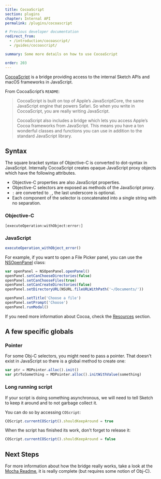 ```yaml
---
title: CocoaScript
section: plugins
chapter: Internal API
permalink: /plugins/cocoascript

# Previous developer documentation
redirect_from:
  - /introduction/cocoascript/
  - /guides/cocoascript/

summary: Some more details on how to use CocoaScript

order: 203
---
```


[CocoaScript](https://github.com/ccgus/CocoaScript) is a bridge providing access to the internal Sketch APIs and macOS frameworks in JavaScript.

From CocoaScript’s `README`:

> CocoaScript is built on top of Apple’s JavaScriptCore, the same JavaScript engine that powers Safari. So when you write in CocoaScript, you are really writing JavaScript.
>
> CocoaScript also includes a bridge which lets you access Apple’s Cocoa frameworks from JavaScript. This means you have a ton wonderful classes and functions you can use in addition to the standard JavaScript library.

## Syntax

The square bracket syntax of Objective-C is converted to dot-syntax in JavaScript. Internally CocoaScript creates opaque JavaScript proxy objects which have the following attributes.

- Objective-C properties are also JavaScript properties.
- Objective-C selectors are exposed as methods of the JavaScript proxy.
- `:` are converted to `_`, the last underscore is optional.
- Each component of the selector is concatenated into a single string with no separation.

### Objective-C

```obj-c
[executeOperation:withObject:error:]
```

### JavaScript

```js
executeOperation_withObject_error()
```

For example, if you want to open a File Picker panel, you can use the [NSOpenPanel](https://developer.apple.com/documentation/appkit/nsopenpanel?language=objc) class:

```js
var openPanel = NSOpenPanel.openPanel()
openPanel.setCanChooseDirectories(false)
openPanel.setCanChooseFiles(true)
openPanel.setCanCreateDirectories(false)
openPanel.setDirectoryURL(NSURL.fileURLWithPath('~/Documents/'))

openPanel.setTitle('Choose a file')
openPanel.setPrompt('Choose')
openPanel.runModal()
```

If you need more information about Cocoa, check the [Resources](/resources/) section.

## A few specific globals

### Pointer

For some Obj-C selectors, you might need to pass a pointer. That doesn't exist in JavaScript so there is a global method to create one:

```js
var ptr = MOPointer.alloc().init()
var ptrToSomething = MOPointer.alloc().initWithValue(something)
```

### Long running script

If your script is doing something asynchronous, we will need to tell Sketch to keep it around and to not garbage collect it.

You can do so by accessing `COScript`:

```js
COScript.currentCOScript().shouldKeepAround = true
```

When the script has finished its work, don't forget to release it:

```js
COScript.currentCOScript().shouldKeepAround = false
```

## Next Steps

For more information about how the bridge really works, take a look at the [Mocha Readme](https://github.com/logancollins/Mocha), it is really complete (but requires some notion of Obj-C).
